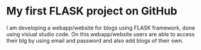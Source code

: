 # My first FLASK project on GitHub

I am developing a webapp/website for blogs using FLASK framework, done using visiual studio code. On this webapp/website users are able to access their blg by using email and password and also add blogs of their own.